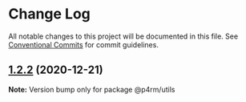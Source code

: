 # Change Log

All notable changes to this project will be documented in this file.
See [Conventional Commits](https://conventionalcommits.org) for commit guidelines.

## [1.2.2](https://github.com/p4rm/utils/compare/v1.2.0...1.2.2) (2020-12-21)

**Note:** Version bump only for package @p4rm/utils
